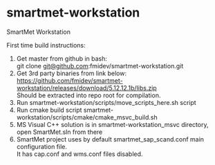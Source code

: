 # smartmet-workstation
SmartMet Workstation

First time build instructions:
1. Get master from github in bash:
  <br>git clone git@github.com:fmidev/smartmet-workstation.git
2. Get 3rd party binaries from link below:
 <br>https://github.com/fmidev/smartmet-workstation/releases/download/5.12.12.1b/libs.zip
 <br>Should be extracted into repo root for compilation.
3. Run smartmet-workstation/scripts/move_scripts_here.sh script
4. Run cmake build script smartmet-workstation/scripts/cmake/cmake_msvc_build.sh
5. MS Visual C++ solution is in smartmet-workstation_msvc directory, open SmartMet.sln from there
6. SmartMet project uses by default smartmet_sap_scand.conf main configuration file. 
 <br>It has cap.conf and wms.conf files disabled.
